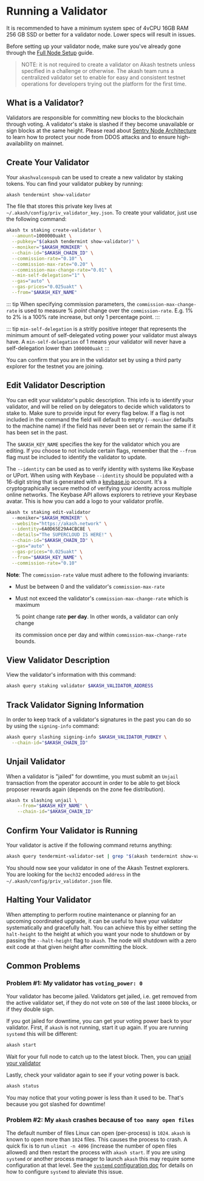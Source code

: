 # Running a Validator

It is recommended to have a minimum system spec of 4vCPU 16GB RAM 256 GB SSD or better for a validator node.   Lower specs will result in issues.

Before setting up your validator node, make sure you've already gone through the [Full Node Setup](node/) guide.

> NOTE: it is not required to create a validator on Akash testnets unless specified in a challenge or otherwise. The akash team runs a centralized validator set to enable for easy and consistent testnet operations for developers trying out the platform for the first time.

## What is a Validator?

Validators are responsible for committing new blocks to the blockchain through voting. A validator's stake is slashed if they become unavailable or sign blocks at the same height. Please read about [Sentry Node Architecture](https://forum.cosmos.network/t/sentry-node-architecture-overview/454) to learn how to protect your node from DDOS attacks and to ensure high-availability on mainnet.

## Create Your Validator

Your `akashvalconspub` can be used to create a new validator by staking tokens. You can find your validator pubkey by running:

```bash
akash tendermint show-validator
```

The file that stores this private key lives at `~/.akash/config/priv_validator_key.json`. To create your validator, just use the following command:

```bash
akash tx staking create-validator \
  --amount=1000000uakt \
  --pubkey="$(akash tendermint show-validator)" \
  --moniker="$AKASH_MONIKER" \
  --chain-id="$AKASH_CHAIN_ID" \
  --commission-rate="0.10" \
  --commission-max-rate="0.20" \
  --commission-max-change-rate="0.01" \
  --min-self-delegation="1" \
  --gas="auto" \
  --gas-prices="0.025uakt" \
  --from="$AKASH_KEY_NAME"
```

::: tip When specifying commission parameters, the `commission-max-change-rate` is used to measure % _point_ change over the `commission-rate`. E.g. 1% to 2% is a 100% rate increase, but only 1 percentage point. :::

::: tip `min-self-delegation` is a stritly positive integer that represents the minimum amount of self-delegated voting power your validator must always have. A `min-self-delegation` of 1 means your validator will never have a self-delegation lower than `1000000uakt` :::

You can confirm that you are in the validator set by using a third party explorer for the testnet you are joining.

## Edit Validator Description

You can edit your validator's public description. This info is to identify your validator, and will be relied on by delegators to decide which validators to stake to. Make sure to provide input for every flag below. If a flag is not included in the command the field will default to empty \(`--moniker` defaults to the machine name\) if the field has never been set or remain the same if it has been set in the past.

The `$AKASH_KEY_NAME` specifies the key for the validator which you are editing. If you choose to not include certain flags, remember that the `--from` flag must be included to identify the validator to update.

The `--identity` can be used as to verify identity with systems like Keybase or UPort. When using with Keybase `--identity` should be populated with a 16-digit string that is generated with a [keybase.io](https://keybase.io) account. It's a cryptographically secure method of verifying your identity across multiple online networks. The Keybase API allows explorers to retrieve your Keybase avatar. This is how you can add a logo to your validator profile.

```bash
akash tx staking edit-validator
  --moniker="$AKASH_MONIKER" \
  --website="https://akash.network" \
  --identity=6A0D65E29A4CBC8E \
  --details="The SUPERCLOUD IS HERE!" \
  --chain-id="$AKASH_CHAIN_ID" \
  --gas="auto" \
  --gas-prices="0.025uakt" \
  --from="$AKASH_KEY_NAME" \
  --commission-rate="0.10"
```

**Note**: The `commission-rate` value must adhere to the following invariants:

* Must be between 0 and the validator's `commission-max-rate`
* Must not exceed the validator's `commission-max-change-rate` which is maximum

  % point change rate **per day**. In other words, a validator can only change

  its commission once per day and within `commission-max-change-rate` bounds.

## View Validator Description

View the validator's information with this command:

```bash
akash query staking validator $AKASH_VALIDATOR_ADDRESS
```

## Track Validator Signing Information

In order to keep track of a validator's signatures in the past you can do so by using the `signing-info` command:

```bash
akash query slashing signing-info $AKASH_VALIDATOR_PUBKEY \
  --chain-id="$AKASH_CHAIN_ID"
```

## Unjail Validator

When a validator is "jailed" for downtime, you must submit an `Unjail` transaction from the operator account in order to be able to get block proposer rewards again \(depends on the zone fee distribution\).

```bash
akash tx slashing unjail \
    --from="$AKASH_KEY_NAME" \
    --chain-id="$AKASH_CHAIN_ID"
```

## Confirm Your Validator is Running

Your validator is active if the following command returns anything:

```bash
akash query tendermint-validator-set | grep "$(akash tendermint show-validator)"
```

You should now see your validator in one of the Akash Testnet explorers. You are looking for the `bech32` encoded `address` in the `~/.akash/config/priv_validator.json` file.

## Halting Your Validator

When attempting to perform routine maintenance or planning for an upcoming coordinated upgrade, it can be useful to have your validator systematically and gracefully halt. You can achieve this by either setting the `halt-height` to the height at which you want your node to shutdown or by passing the `--halt-height` flag to `akash`. The node will shutdown with a zero exit code at that given height after committing the block.

## Common Problems

### Problem \#1: My validator has `voting_power: 0`

Your validator has become jailed. Validators get jailed, i.e. get removed from the active validator set, if they do not vote on `500` of the last `10000` blocks, or if they double sign.

If you got jailed for downtime, you can get your voting power back to your validator. First, if `akash` is not running, start it up again. If you are running `systemd` this will be different:

```bash
akash start
```

Wait for your full node to catch up to the latest block. Then, you can [unjail your validator](validator.md#unjail-validator)

Lastly, check your validator again to see if your voting power is back.

```bash
akash status
```

You may notice that your voting power is less than it used to be. That's because you got slashed for downtime!

### Problem \#2: My `akash` crashes because of `too many open files`

The default number of files Linux can open \(per-process\) is `1024`. `akash` is known to open more than `1024` files. This causes the process to crash. A quick fix is to run `ulimit -n 4096` \(increase the number of open files allowed\) and then restart the process with `akash start`. If you are using `systemd` or another process manager to launch `akash` this may require some configuration at that level. See the [`systemd` configuration doc](https://github.com/akash-network/docs/tree/1c9232aaec2197efbf4532e8883a247566cf9e28/guides/node/systemd.md) for details on how to configure `systemd` to aleviate this issue.


